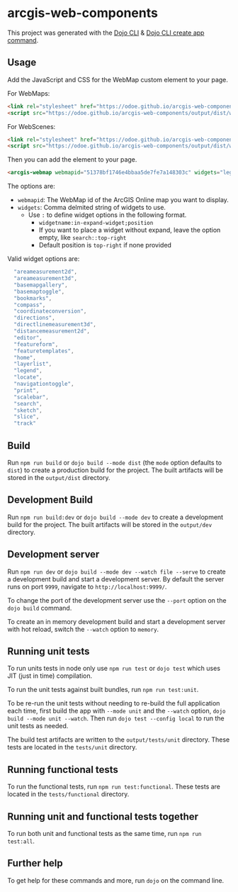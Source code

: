 # arcgis-web-components

This project was generated with the [Dojo CLI](https://github.com/dojo/cli) & [Dojo CLI create app command](https://github.com/dojo/cli-create-app).

## Usage

Add the JavaScript and CSS for the WebMap custom element to your page.

For WebMaps:

```html
<link rel="stylesheet" href="https://odoe.github.io/arcgis-web-components/output/dist/webmap-widget/webmap-widget-1.0.0.css" />
<script src="https://odoe.github.io/arcgis-web-components/output/dist/webmap-widget/webmap-widget-1.0.0.js"></script>
```

For WebScenes:

```html
<link rel="stylesheet" href="https://odoe.github.io/arcgis-web-components/output/dist/webscene-widget/webscene-widget-1.0.0.css" />
<script src="https://odoe.github.io/arcgis-web-components/output/dist/webscene-widget/webscene-widget-1.0.0.js"></script>
```

Then you can add the element to your page.

```html
<arcgis-webmap webmapid="51378bf1746e4bbaa5de7fe7a148303c" widgets="legend:expand:bottom-left,search::top-right"/>
```

The options are:

* `webmapid`: The WebMap id of the ArcGIS Online map you want to display.
* `widgets`: Comma delmited string of widgets to use.
  - Use `:` to define widget options in the following format.
    - `widgetname:in-expand-widget;position`
    - If you want to place a widget without expand, leave the option empty, like `search::top-right`
    - Default position is `top-right` if none provided

Valid widget options are:

```js
  "areameasurement2d",
  "areameasurement3d",
  "basemapgallery",
  "basemaptoggle",
  "bookmarks",
  "compass",
  "coordinateconversion",
  "directions",
  "directlinemeasurement3d",
  "distancemeasurement2d",
  "editor",
  "featureform",
  "featuretemplates",
  "home",
  "layerlist",
  "legend",
  "locate",
  "navigationtoggle",
  "print",
  "scalebar",
  "search",
  "sketch",
  "slice",
  "track"
```

## Build

Run `npm run build` or `dojo build --mode dist` (the `mode` option defaults to `dist`) to create a production build for the project. The built artifacts will be stored in the `output/dist` directory.

## Development Build

Run `npm run build:dev` or `dojo build --mode dev` to create a development build for the project. The built artifacts will be stored in the `output/dev` directory.

## Development server

Run `npm run dev` or `dojo build --mode dev --watch file --serve` to create a development build and start a development server. By default the server runs on port `9999`, navigate to `http://localhost:9999/`.

To change the port of the development server use the `--port` option on the `dojo build` command.

To create an in memory development build and start a development server with hot reload, switch the `--watch` option to `memory`.

## Running unit tests

To run units tests in node only use `npm run test` or `dojo test` which uses JIT (just in time) compilation.

To run the unit tests against built bundles, run `npm run test:unit`.

To be re-run the unit tests without needing to re-build the full application each time, first build the app with `--mode unit` and the `--watch` option, `dojo build --mode unit --watch`. Then run `dojo test --config local` to run the unit tests as needed.

The build test artifacts are written to the `output/tests/unit` directory. These tests are located in the `tests/unit` directory.

## Running functional tests

To run the functional tests, run `npm run test:functional`. These tests are located in the `tests/functional` directory.

## Running unit and functional tests together

To run both unit and functional tests as the same time, run `npm run test:all`.

## Further help

To get help for these commands and more, run `dojo` on the command line.
